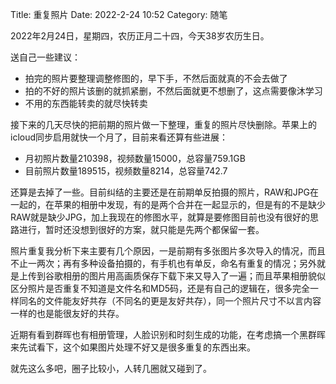 Title: 重复照片
Date: 2022-2-24 10:52
Category: 随笔

2022年2月24日，星期四，农历正月二十四，今天38岁农历生日。

送自己一些建议：
* 拍完的照片要整理调整修图的，早下手，不然后面就真的不会去做了
* 拍的不好的照片该删的就抓紧删，不然后面就更不想删了，这点需要像沐学习
* 不用的东西能转卖的就尽快转卖

接下来的几天尽快的把前期的照片做一下整理，重复的照片尽快删除。苹果上的icloud同步启用就快一个月了，目前来看还算有些进展：

* 月初照片数量210398，视频数量15000，总容量759.1GB
* 目前照片数量189515，视频数量8214，总容量742.7

还算是去掉了一些。目前纠结的主要还是在前期单反拍摄的照片，RAW和JPG在一起的，在苹果的相册中发现，有的是两个合并在一起显示的，但是有的不是缺少RAW就是缺少JPG，加上我现在的修图水平，就算是要修图目前也没有很好的思路进行，暂时还没想到很好的方案，就只能是先两个都保留一套。

照片重复我分析下来主要有几个原因，一是前期有多张图片多次导入的情况，而且不止一两次；再有多种设备拍摄的，有手机也有单反，命名有重复的情况；另外就是上传到谷歌相册的图片用高画质保存下载下来又导入了一遍；而且苹果相册貌似区分照片是否重复不知道是文件名和MD5码，还是有自己的逻辑在，很多完全一样同名的文件能友好共存（不同名的更是友好共存），同一个照片尺寸不以言内容一样的也是能很友好的共存。

近期有看到群晖也有相册管理，人脸识别和时刻生成的功能，在考虑搞一个黑群晖来先试看下，这个如果图片处理不好又是很多重复的东西出来。

就先这么多吧，圈子比较小，人转几圈就又碰到了。
